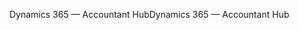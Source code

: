 <span data-ttu-id="ef389-101">Dynamics 365 — Accountant Hub</span><span class="sxs-lookup"><span data-stu-id="ef389-101">Dynamics 365 — Accountant Hub</span></span>
